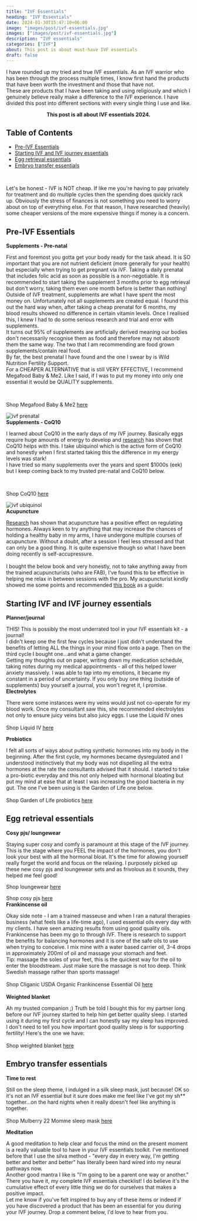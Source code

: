 ```yaml
---
title: "IVF Essentials"
heading: "IVF Essentials"
date: 2024-01-30T15:47:10+06:00
image: "images/post/ivf-essentials.jpg"
images: ["images/post/ivf-essentials.jpg"]
description: "IVF essentials"
categories: ["IVF"]
about: This post is about must-have IVF essentials
draft: false
---
```


I have rounded up my tried and true IVF essentials. As an IVF warrior who has been through the process multiple times, I know first hand the products that have been worth the investment and those that have not.<br />
These are products that I have been taking and using religiously and which I genuinely believe really make a difference to the IVF experience. I have divided this post into different sections with every single thing I use and like.<br />


<span style="font-size:10.8em;"><div align="center">**This post is all about IVF essentials 2024.**</div></span>

## Table of Contents

- [Pre-IVF Essentials](#pre-ivf-essentials)
- [Starting IVF and IVF journey essentials](#starting-ivf-and-ivf-journey-essentials)
- [Egg retrieval essentials](#egg-retrieval-essentials)
- [Embryo transfer essentials](#embryo-transfer-essentials)
<br />

Let's be honest - IVF is NOT cheap. If like me you're having to pay privately for treatment and do multiple cycles then the spending does quickly rack up. Obviously the stress of finances is not something you need to worry about on top of everything else. For that reason, I have researched (heavily) some cheaper versions of the more expensive things if money is a concern.<br />

## Pre-IVF Essentials

**Supplements - Pre-natal**

First and foremost you gotta get your body ready for the task ahead. It is SO important that you are not nutrient deficient (more generally for your health) but especially when trying to get pregnant via iVF. Taking a daily prenatal that includes folic acid as soon as possible is a non-negotiable. It is recommended to start taking the supplement 3 months prior to egg retrieval but don't worry, taking them even one month before is better than nothing!<br />
Outside of IVF treatment, supplements are what I have spent the most money on. Unfortunately not all supplements are created equal. I found this out the hard way when, after taking a cheap prenatal for 6 months, my blood results showed no difference in certain vitamin levels. Once I realised this, I knew I had to do some serious research and trial and error with supplements.<br />
It turns out 95% of supplements are artificially derived meaning our bodies don't necessarily recognise them as food and therefore may not absorb them the same way. The two that I am recommending are food grown supplements/contain real food.<br />
By far, the best prenatal I have found and the one I swear by is Wild Nutrition Fertility Support.<br />
For a CHEAPER ALTERNATIVE that is still VERY EFFECTIVE, I recommend Megafood Baby & Me2. Like I said, if I was to put my money into only one essential it would be QUALITY supplements.<br />

<br />

Shop Megafood Baby & Me2 [here](https://amzn.to/48jGlS1)

![ivf prenatal](ivf-prenatal.jpg "ivf prenatal")<br />
**Supplements - CoQ10**

I learned about CoQ10 in the early days of my IVF journey. Basically eggs require huge amounts of energy to develop and [research](https://www.ncbi.nlm.nih.gov/pmc/articles/PMC5870379/) has shown that CoQ10 helps with this. I take ubiquinol which is the active form of CoQ10 and honestly when I first started taking this the difference in my energy levels was stark!<br />
I have tried so many supplements over the years and spent $1000s (eek) but I keep coming back to my trusted pre-natal and CoQ10 below.<br />

<br />

Shop CoQ10 [here](https://amzn.to/49jJHVO)

![ivf ubiquinol](ivf-supplements.jpg "ivf ubiquinol")<br />
**Acupuncture**

[Research](https://www.ncbi.nlm.nih.gov/pubmed/21611904) has shown that acupuncture has a positive effect on regulating hormones. Always keen to try anything that may increase the chances of holding a healthy baby in my arms, I have undergone multiple courses of acupuncture. Without a doubt, after a session I feel less stressed and that can only be a good thing. It is quite expensive though so what I have been doing recently is self-accupressure.<br />   
I bought the below book and very honestly, not to take anything away from the trained acupuncturists (who are FAB), I've found this to be effective in helping me relax in between sessions with the pro. My acupuncturist kindly showed me some points and recommended [this book](https://amzn.to/42i3hzy) as a guide.<br />
## Starting IVF and IVF journey essentials

**Planner/journal**

THIS! This is possibly the most underrated tool in your IVF essentials kit - a journal!<br />
I didn't keep one the first few cycles because I just didn't understand the benefits of letting ALL the things in your mind flow onto a page. Then on the third cycle I bought one...and what a game changer.<br />
Getting my thoughts out on paper, writing down my medication schedule, taking notes during my medical appointments - all of this helped lower anxiety massively. I was able to tap into my emotions, it became my constant in a period of uncertainty. If you only buy one thing (outside of supplements) buy yourself a journal, you won't regret it, I promise.<br />
**Electrolytes**

There were some instances were my veins would just not co-operate for my blood work. Once my consultant saw this, she recommended electrolytes not only to ensure juicy veins but also juicy eggs. I use the Liquid IV ones<br />   
Shop Liquid IV [here](https://amzn.to/3w4dMdG)
<br />

**Probiotics**

I felt all sorts of ways about putting synthetic hormones into my body in the beginning. After the first cycle, my hormones became dysregulated and I understood instinctively that my body was not dispelling all the extra hormones at the rate the consultants advised that it should. I started to take a pro-biotic everyday and this not only helped with hormonal bloating but put my mind at ease that at least I was increasing the good bacteria in my gut. The one I've been using is the Garden of Life one below.<br />   
Shop Garden of Life probiotics [here](https://amzn.to/3HRA3Ok)
## Egg retrieval essentials

**Cosy pjs/ loungewear**

Staying super cosy and comfy is paramount at this stage of the IVF journey. This is the stage where you FEEL the impact of the hormones, you don't look your best with all the hormonal bloat. It's the time for allowing yourself really forget the world and focus on the relaxing. I purposely picked up these new cosy pjs and loungewear sets and as frivolous as it sounds, they helped me feel good!<br />

Shop loungewear [here](https://amzn.to/3uc95y5)

Shop cosy pjs [here](https://amzn.to/3w559zC)
<br />
**Frankincense oil**

Okay side note - I am a trained masseuse and when I ran a natural therapies business (what feels like a life-time ago), I used essential oils every day with my clients. I have seen amazing results from using good quality oils. Frankincense has been my go to through IVF. There is research to support the benefits for balancing hormones and it is one of the safe oils to use when trying to conceive. I mix mine with a water based carrier oil, 3-4 drops in approximately 200ml of oil and massage your stomach and feet.<br />
Tip: massage the soles of your feet, this is the quickest way for the oil to enter the bloodstream. Just make sure the massage is not too deep. Think Swedish massage rather than sports massage!<br />   
Shop Cliganic USDA Organic Frankincense Essential Oil [here](https://amzn.to/49dsTjk)   
<br />
**Weighted blanket**

Ah my trusted companion ;) Truth be told I bought this for my partner long before our IVF journey started to help him get better quality sleep. I started using it during my first cycle and I can honestly say my sleep has improved. I don't need to tell you how important good quality sleep is for supporting fertility! Here's the one we have:<br />   
Shop weighted blanket [here](https://amzn.to/485V56P)

## Embryo transfer essentials

**Time to rest**

Still on the sleep theme, I indulged in a silk sleep mask, just because! OK so it's not an IVF essential but it sure does make me feel like I've got my sh** together...on the hard nights when it really doesn't feel like anything is together.<br />   
Shop Mulberry 22 Momme sleep mask [here](https://amzn.to/4bjRJ2Z)
<br />  
 
**Meditation**

A good meditation to help clear and focus the mind on the present moment is a really valuable tool to have in your IVF essentials toolkit. I've mentioned before that I use the silva method - "every day in every way, I'm getting better and better and better" has literally been hard wired into my neural pathways now.<br />
Another good mantra I like is "I'm going to be a parent one way or another."<br />
There you have it, my complete IVF essentials checklist! I do believe it's the cumulative effect of every little thing we do for ourselves that makes a positive impact.<br />
Let me know if you've felt inspired to buy any of these items or indeed if you have discovered a product that has been an essential for you during your IVF journey. Drop a comment below, I'd love to hear from you.
